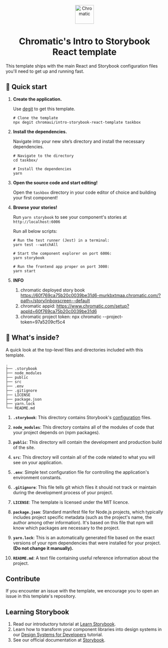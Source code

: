 
<p align="center">
  <a href="https://www.chromatic.com/">
    <img alt="Chromatic" src="https://avatars2.githubusercontent.com/u/24584319?s=200&v=4" width="60" />
  </a>
</p>

<h1 align="center">
  Chromatic's Intro to Storybook React template
</h1>

This template ships with the main React and Storybook configuration files you'll need to get up and running fast.

## 🚅  Quick start

1.  **Create the application.**

    Use [degit](https://github.com/Rich-Harris/degit) to get this template.

    ```shell
    # Clone the template
    npx degit chromaui/intro-storybook-react-template taskbox
    ```

1.  **Install the dependencies.**

    Navigate into your new site’s directory and install the necessary dependencies.

    ```shell
    # Navigate to the directory
    cd taskbox/

    # Install the dependencies
    yarn
    ```

1.  **Open the source code and start editing!**

    Open the `taskbox` directory in your code editor of choice and building your first component!

1.  **Browse your stories!**

    Run `yarn storybook` to see your component's stories at `http://localhost:6006`

    Run all below scripts:
    ```shell
    # Run the test runner (Jest) in a terminal:
    yarn test --watchAll
        
    # Start the component explorer on port 6006:
    yarn storybook
        
    # Run the frontend app proper on port 3000:
    yarn start
    ```
1. **INFO**
    1. chromatic deployed story book https://60f769ca75b20c0039be31d6-murkbxtmaa.chromatic.com/?path=/story/inboxscreen--default
    1. chromatic appid: https://www.chromatic.com/setup?appId=60f769ca75b20c0039be31d6
    1. chromatic project token: npx chromatic --project-token=97a5209cf5c4
    
## 🔎 What's inside?

A quick look at the top-level files and directories included with this template.

    .
    ├── .storybook
    ├── node_modules
    ├── public
    ├── src
    ├── .env
    ├── .gitignore
    ├── LICENSE
    ├── package.json
    ├── yarn.lock
    └── README.md


1.  **`.storybook`**: This directory contains Storybook's [configuration](https://storybook.js.org/docs/react/configure/overview) files.

2.  **`node_modules`**: This directory contains all of the modules of code that your project depends on (npm packages).

3.  **`public`**: This directory will contain the development and production build of the site.

4.  **`src`**: This directory will contain all of the code related to what you will see on your application.

5.  **`.env`**: Simple text configuration file for controlling the application's environment constants.

6.  **`.gitignore`**: This file tells git which files it should not track or maintain during the development process of your project.

7. **`LICENSE`**: The template is licensed under the MIT licence.

8. **`package.json`**: Standard manifest file for Node.js projects, which typically includes project specific metadata (such as the project's name, the author among other information). It's based on this file that npm will know which packages are necessary to the project.

9. **`yarn.lock`**: This is an automatically generated file based on the exact versions of your npm dependencies that were installed for your project. **(Do not change it manually).**

10. **`README.md`**: A text file containing useful reference information about the project.

## Contribute

If you encounter an issue with the template, we encourage you to open an issue in this template's repository.

## Learning Storybook

1. Read our introductory tutorial at [Learn Storybook](https://storybook.js.org/tutorials/intro-to-storybook/react/en/get-started/).
2. Learn how to transform your component libraries into design systems in our [Design Systems for Developers](https://storybook.js.org/tutorials/design-systems-for-developers/) tutorial.
2. See our official documentation at [Storybook](https://storybook.js.org/).